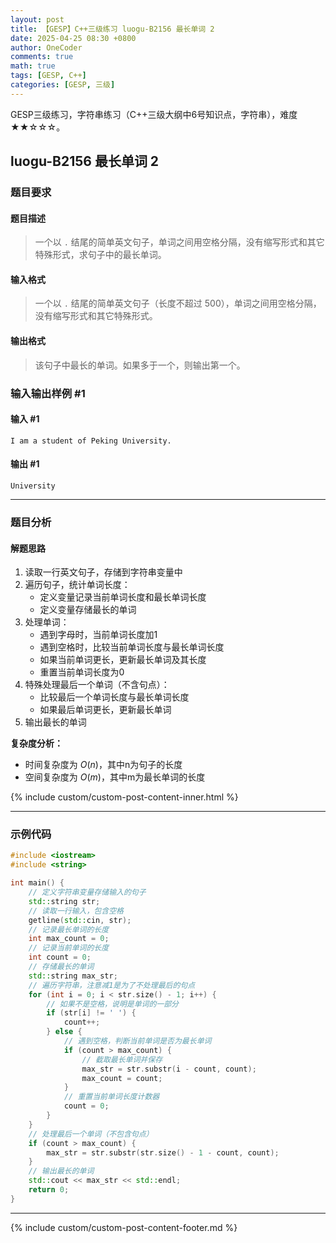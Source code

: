 ```yaml
---
layout: post
title: 【GESP】C++三级练习 luogu-B2156 最长单词 2
date: 2025-04-25 08:30 +0800
author: OneCoder
comments: true
math: true
tags: [GESP, C++]
categories: [GESP, 三级]
---
```

GESP三级练习，字符串练习（C++三级大纲中6号知识点，字符串），难度★★☆☆☆。

<!--more-->

## luogu-B2156 最长单词 2

### 题目要求

#### 题目描述

>一个以 `.` 结尾的简单英文句子，单词之间用空格分隔，没有缩写形式和其它特殊形式，求句子中的最长单词。

#### 输入格式

>一个以 `.` 结尾的简单英文句子（长度不超过 $500$），单词之间用空格分隔，没有缩写形式和其它特殊形式。

#### 输出格式

>该句子中最长的单词。如果多于一个，则输出第一个。

### 输入输出样例 #1

#### 输入 #1

```console
I am a student of Peking University.
```

#### 输出 #1

```console
University
```

---

### 题目分析

#### 解题思路

1. 读取一行英文句子，存储到字符串变量中
2. 遍历句子，统计单词长度：
   - 定义变量记录当前单词长度和最长单词长度
   - 定义变量存储最长的单词
3. 处理单词：
   - 遇到字母时，当前单词长度加1
   - 遇到空格时，比较当前单词长度与最长单词长度
   - 如果当前单词更长，更新最长单词及其长度
   - 重置当前单词长度为0
4. 特殊处理最后一个单词（不含句点）：
   - 比较最后一个单词长度与最长单词长度
   - 如果最后单词更长，更新最长单词
5. 输出最长的单词

**复杂度分析：**

- 时间复杂度为 $O(n)$，其中n为句子的长度
- 空间复杂度为 $O(m)$，其中m为最长单词的长度
  
{% include custom/custom-post-content-inner.html %}

---

### 示例代码

```cpp
#include <iostream>
#include <string>

int main() {
    // 定义字符串变量存储输入的句子
    std::string str;
    // 读取一行输入，包含空格
    getline(std::cin, str);
    // 记录最长单词的长度
    int max_count = 0;
    // 记录当前单词的长度
    int count = 0;
    // 存储最长的单词
    std::string max_str;
    // 遍历字符串，注意减1是为了不处理最后的句点
    for (int i = 0; i < str.size() - 1; i++) {
        // 如果不是空格，说明是单词的一部分
        if (str[i] != ' ') {
            count++;
        } else {
            // 遇到空格，判断当前单词是否为最长单词
            if (count > max_count) {
                // 截取最长单词并保存
                max_str = str.substr(i - count, count);
                max_count = count;
            }
            // 重置当前单词长度计数器
            count = 0;
        }
    }
    // 处理最后一个单词（不包含句点）
    if (count > max_count) {
        max_str = str.substr(str.size() - 1 - count, count);
    }
    // 输出最长的单词
    std::cout << max_str << std::endl;
    return 0;
}
```

---

{% include custom/custom-post-content-footer.md %}

